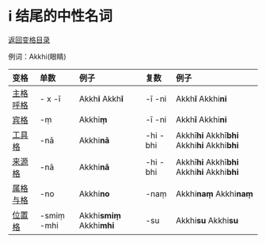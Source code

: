 # i 结尾的中性名词

[返回变格目录](declension.md)

例词：Akkhi\(眼睛\)

| 变格 | 单数 | 例子 | 复数 | 例子 |
| :--- | :--- | :--- | :--- | :--- |
| [主格](nom.md) [呼格](voc.md) | - x -ī | Akkh**i** Akkh**ī** | -ī -ni | Akkh**ī** Akkhi**ni** |
| [宾格](acc.md) | -ṃ | Akkhi**ṃ** | -ī -ni | Akkh**ī** Akkhi**ni** |
| [工具格](instr.md) | -nā | Akkhi**nā** | -hi -bhi | Akkhī**hi** Akkhī**bhi** Akkhi**hi** Akkhi**bhi** |
| [来源格]() | -nā | Akkhi**nā** | -hi -bhi | Akkhī**hi** Akkhī**bhi**  Akkhi**hi** Akkhi**bhi** |
| [属格]() [与格]() | -no | Akkhi**no** | -naṃ | Akkhi**naṃ** Akkhi**naṃ** |
| [位置格]() | -smiṃ -mhi | Akkhi**smiṃ** Akkhi**mhi** | -su | Akkhi**su** Akkhi**su** |

